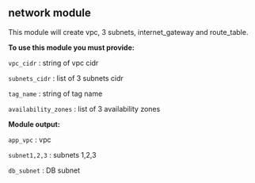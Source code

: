 ## network module
This module will create vpc, 3 subnets, internet_gateway and route_table. 



**To use this module you must provide:**

`vpc_cidr` :  string of vpc cidr

`subnets_cidr` : list of 3 subnets cidr 

`tag_name` : string of tag name

`availability_zones` : list of 3 availability zones

**Module output:**

`app_vpc` : vpc

`subnet1,2,3` : subnets 1,2,3 

`db_subnet` : DB subnet




